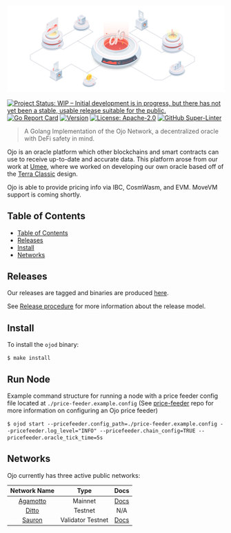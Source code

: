 <!-- markdownlint-disable MD041 -->
<!-- markdownlint-disable MD013 -->

![Logo!](assets/ojo.png)

[![Project Status: WIP – Initial development is in progress, but there has not yet been a stable, usable release suitable for the public.](https://www.repostatus.org/badges/latest/active.svg)](https://www.repostatus.org/badges/latest/active.svg)
[![Go Report Card](https://goreportcard.com/badge/github.com/ojo-network/ojo?style=flat-square)](https://goreportcard.com/report/github.com/ojo-network/ojo)
[![Version](https://img.shields.io/github/v/tag/ojo-network/ojo.svg?style=flat-square)](https://github.com/ojo-network/ojo/releases/latest)
[![License: Apache-2.0](https://img.shields.io/github/license/ojo-network/ojo.svg?style=flat-square)](https://github.com/ojo-network/ojo/blob/main/LICENSE)
[![GitHub Super-Linter](https://img.shields.io/github/actions/workflow/status/ojo-network/ojo/lint.yml?branch=main)](https://github.com/marketplace/actions/super-linter)

> A Golang Implementation of the Ojo Network, a decentralized oracle
> with DeFi safety in mind.

Ojo is an oracle platform which other blockchains and smart contracts can use to receive
up-to-date and accurate data. This platform arose from our work at
[Umee](https://github.com/umee-network/umee), where we worked on developing our
own oracle based off of the [Terra Classic](https://github.com/terra-money/classic-core) design.

Ojo is able to provide pricing info via IBC, CosmWasm, and EVM. MoveVM support is coming shortly.

## Table of Contents

- [Table of Contents](#table-of-contents)
- [Releases](#releases)
- [Install](#install)
- [Networks](#networks)

## Releases

Our releases are tagged and binaries are produced [here](https://github.com/ojo-network/ojo/releases).

See [Release procedure](contributing.md#release-procedure) for more information about the release model.

## Install

To install the `ojod` binary:

```shell
$ make install
```

## Run Node

Example command structure for running a node with a price feeder config file located at `./price-feeder.example.config` (See [price-feeder](https://github.com/ojo-network/price-feeder) repo for more information on configuring an Ojo price feeder)

```
$ ojod start --pricefeeder.config_path=./price-feeder.example.config --pricefeeder.log_level="INFO" --pricefeeder.chain_config=TRUE --pricefeeder.oracle_tick_time=5s
```

## Networks

Ojo currently has three active public networks:

| Network Name                                      | Type              | Docs                                               |
| :-----------------------------------------------: | :---------------: | :------------------------------------------------: |
| [Agamotto](https://agamotto.ojo.network/agamotto) | Mainnet           | [Docs](https://docs.ojo.network/networks/agamotto) |
| [Ditto](https://agamotto.ojo.network/ditto)       | Testnet           | N/A                                                |
| [Sauron](https://sauron.ojo.network/)             | Validator Testnet | [Docs](https://docs.ojo.network/networks/sauron)   |

